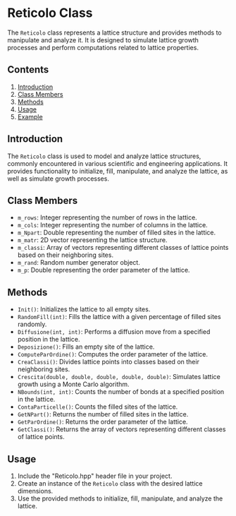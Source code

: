 

# Reticolo Class

The `Reticolo` class represents a lattice structure and provides methods to manipulate and analyze it. It is designed to simulate lattice growth processes and perform computations related to lattice properties.

## Contents

1. [Introduction](#introduction)
2. [Class Members](#class-members)
3. [Methods](#methods)
4. [Usage](#usage)
5. [Example](#example)

## Introduction

The `Reticolo` class is used to model and analyze lattice structures, commonly encountered in various scientific and engineering applications. It provides functionality to initialize, fill, manipulate, and analyze the lattice, as well as simulate growth processes.

## Class Members

- `m_rows`: Integer representing the number of rows in the lattice.
- `m_cols`: Integer representing the number of columns in the lattice.
- `m_Npart`: Double representing the number of filled sites in the lattice.
- `m_matr`: 2D vector representing the lattice structure.
- `m_classi`: Array of vectors representing different classes of lattice points based on their neighboring sites.
- `m_rand`: Random number generator object.
- `m_p`: Double representing the order parameter of the lattice.

## Methods

- `Init()`: Initializes the lattice to all empty sites.
- `RandomFill(int)`: Fills the lattice with a given percentage of filled sites randomly.
- `Diffusione(int, int)`: Performs a diffusion move from a specified position in the lattice.
- `Deposizione()`: Fills an empty site of the lattice.
- `ComputeParOrdine()`: Computes the order parameter of the lattice.
- `CreaClassi()`: Divides lattice points into classes based on their neighboring sites.
- `Crescita(double, double, double, double, double)`: Simulates lattice growth using a Monte Carlo algorithm.
- `NBounds(int, int)`: Counts the number of bonds at a specified position in the lattice.
- `ContaParticelle()`: Counts the filled sites of the lattice.
- `GetNPart()`: Returns the number of filled sites in the lattice.
- `GetParOrdine()`: Returns the order parameter of the lattice.
- `GetClassi()`: Returns the array of vectors representing different classes of lattice points.

## Usage

1. Include the "Reticolo.hpp" header file in your project.
2. Create an instance of the `Reticolo` class with the desired lattice dimensions.
3. Use the provided methods to initialize, fill, manipulate, and analyze the lattice.
